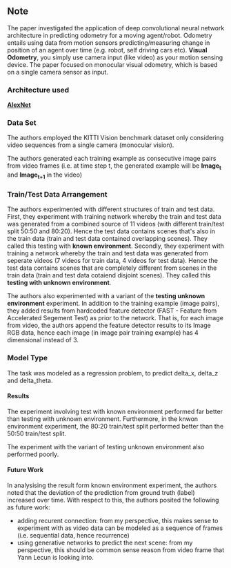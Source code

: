## Note
The paper investigated the application of deep convolutional neural network architecture in predicting odometry for a moving agent/robot. Odometry entails using data from motion sensors predicting/measuring change in position of an agent over time (e.g. robot, self driving cars etc). **Visual Odometry**, you simply use camera input (like video) as your motion sensing device. The paper focused on monocular visual odometry, which is based on a single camera sensor as input.

### Architecture used
**[AlexNet](https://en.wikipedia.org/wiki/AlexNet)**

### Data Set
The authors employed the KITTI Vision benchmark dataset only considering video sequences from a single camera (monocular vision). 

The authors generated each training example as consecutive image pairs from video frames (i.e. at time step t, the generated example will be **Image<sub>t</sub>** and **Image<sub>t+1</sub>** in the video) 

### Train/Test Data Arrangement
The authors experimented with different structures of train and test data. First, they experiment with training network whereby the train and test data was generated from a combined source of 11 videos (with different train/test split 50:50 and 80:20). Hence the test data contains scenes that's also in the train data (train and test data contained overlapping scenes). They called this testing with **known environment**. Secondly, they experiment with training a network whereby the train and test data was generated from seperate videos (7 videos for train data, 4 videos for test data). Hence the test data contains scenes that are completely different from scenes in the train data (train and test data cotaiend disjoint scenes). They called this **testing with unknown environment**. 

The authors also experimented with a variant of the **testing unknown environment** experiment. In addition to the training example (image pairs), they added results from hardcoded feature detector (FAST - Feature from Accelerated Segement Test) as prior to the network. That is, for each image from video, the authors append the feature detector results to its Image RGB data, hence each image (in image pair training example) has 4 dimensional instead of 3. 

### Model Type
The task was modeled as a regression problem, to predict delta_x, delta_z and delta_theta.

#### Results
The experiment involving test with known environment performed far better than testing with unknown environment. Furthermore, in the knwon environment experiment, the 80:20 train/test split performed better than the 50:50 train/test split.

The experiment with the variant of testing unknown environment also performed poorly.

#### Future Work
In analysising the result form known environment experiment, the authors noted that the deviation of the prediction from ground truth (label) increased over time. With respect to this, the authors posited the following as future work:
- adding recurent connection: from my perspective, this makes sense to experiment with as video data can be modeled as a sequence of frames (i.e. sequential data, hence recurrence)
- using generative networks to predict the next scene: from my perspective, this should be common sense reason from video frame that Yann Lecun is looking into.
